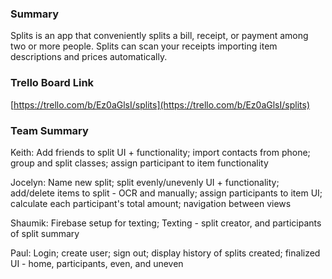 ### Summary

Splits is an app that conveniently splits a bill, receipt, or payment among two or more people. Splits can scan your receipts importing item descriptions and prices automatically.

### Trello Board Link

[https://trello.com/b/Ez0aGlsI/splits](https://trello.com/b/Ez0aGlsI/splits)


### Team Summary
Keith:
   Add friends to split UI + functionality;
   import contacts from phone;
   group and split classes;
   assign participant to item functionality
   
Jocelyn: 
  Name new split;
  split evenly/unevenly UI + functionality;
  add/delete items to split - OCR and manually;
  assign participants to item UI;
  calculate each participant's total amount;
  navigation between views
  
Shaumik: 
  Firebase setup for texting;
  Texting - split creator, and participants of split summary

Paul: 
   Login; 
   create user;
   sign out;
   display history of splits created;
   finalized UI - home, participants, even, and uneven


